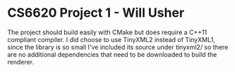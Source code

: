 CS6620 Project 1 - Will Usher
=
The project should build easily with CMake but does require a C++11 compliant compiler.
I did choose to use TinyXML2 instead of TinyXML1, since the library is so small I've included its source under tinyxml2/
so there are no additional dependencies that need to be downloaded to build the renderer.


